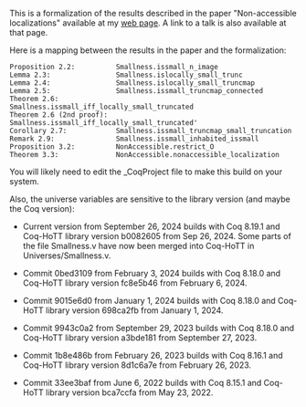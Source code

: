This is a formalization of the results described in the paper
"Non-accessible localizations" available at my [web page](https://jdc.math.uwo.ca/papers.html).
A link to a talk is also available at that page.

Here is a mapping between the results in the paper and the formalization:

```
Proposition 2.2:          Smallness.issmall_n_image
Lemma 2.3:                Smallness.islocally_small_trunc
Lemma 2.4:                Smallness.islocally_small_truncmap
Lemma 2.5:                Smallness.issmall_truncmap_connected
Theorem 2.6:              Smallness.issmall_iff_locally_small_truncated
Theorem 2.6 (2nd proof):  Smallness.issmall_iff_locally_small_truncated'
Corollary 2.7:            Smallness.issmall_truncmap_small_truncation
Remark 2.9:               Smallness.issmall_inhabited_issmall
Proposition 3.2:          NonAccessible.restrict_O
Theorem 3.3:              NonAccessible.nonaccessible_localization
```

You will likely need to edit the _CoqProject file to make this build on your system.

Also, the universe variables are sensitive to the library version (and maybe the Coq version):

- Current version from September 26, 2024 builds with Coq 8.19.1 and Coq-HoTT library version b0082605 from Sep 26, 2024.
Some parts of the file Smallness.v have now been merged into Coq-HoTT in Universes/Smallness.v.

- Commit 0bed3109 from February 3, 2024 builds with Coq 8.18.0 and Coq-HoTT library version fc8e5b46 from February 6, 2024.

- Commit 9015e6d0 from January 1, 2024 builds with Coq 8.18.0 and Coq-HoTT library version 698ca2fb from January 1, 2024.

- Commit 9943c0a2 from September 29, 2023 builds with Coq 8.18.0 and Coq-HoTT library version a3bde181 from September 27, 2023.

- Commit 1b8e486b from February 26, 2023 builds with Coq 8.16.1 and Coq-HoTT library version 8d1c6a7e from February 26, 2023.

- Commit 33ee3baf from June 6, 2022 builds with Coq 8.15.1 and Coq-HoTT library version bca7ccfa from May 23, 2022.
